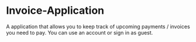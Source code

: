# Invoice-Application
A application that allows you to keep track of upcoming payments / invoices you need to pay. You can use an account or sign in as guest.
